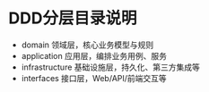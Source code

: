 # DDD分层目录说明

- domain         领域层，核心业务模型与规则
- application    应用层，编排业务用例、服务
- infrastructure 基础设施层，持久化、第三方集成等
- interfaces     接口层，Web/API/前端交互等 